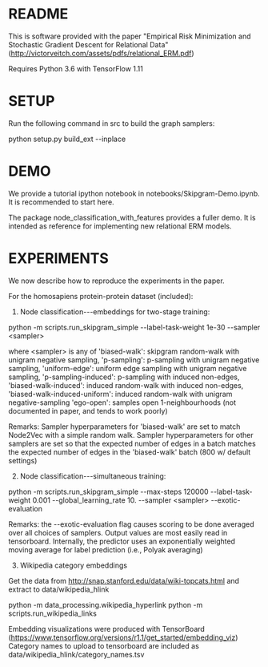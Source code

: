 # README #

This is software provided with the paper "Empirical Risk Minimization and Stochastic Gradient Descent for Relational Data" (http://victorveitch.com/assets/pdfs/relational_ERM.pdf)

Requires Python 3.6 with TensorFlow 1.11


# SETUP #
Run the following command in src to build the graph samplers:

python setup.py build_ext --inplace


# DEMO #
We provide a tutorial ipython notebook in notebooks/Skipgram-Demo.ipynb. It is recommended to start here.

The package node\_classification\_with\_features provides a fuller demo. 
It is intended as reference for implementing new relational ERM models.

# EXPERIMENTS #
We now describe how to reproduce the experiments in the paper. 

For the homosapiens protein-protein dataset (included):

1. Node classification---embeddings for two-stage training: 

python -m scripts.run_skipgram_simple --label-task-weight 1e-30 --sampler \<sampler\> 

where \<sampler\> is any of 
    'biased-walk': skipgram random-walk with unigram negative sampling,
    'p-sampling': p-sampling with unigram negative sampling,
    'uniform-edge': uniform edge sampling with unigram negative sampling,
    'p-sampling-induced': p-sampling with induced non-edges,
    'biased-walk-induced': induced random-walk with induced non-edges,
    'biased-walk-induced-uniform': induced random-walk with unigram negative-sampling
    'ego-open': samples open 1-neighbourhoods (not documented in paper, and tends to work poorly)

Remarks: Sampler hyperparameters for 'biased-walk' are set to match Node2Vec with a simple random walk. 
Sampler hyperparameters for other samplers are set so that the expected number of edges in a batch matches the expected number of edges in the 'biased-walk' batch (800 w/ default settings)


2. Node classification---simultaneous training:

python -m scripts.run_skipgram_simple --max-steps 120000 --label-task-weight 0.001 --global_learning_rate 10. --sampler \<sampler\> --exotic-evaluation

Remarks: the --exotic-evaluation flag causes scoring to be done averaged over all choices of samplers. Output values are most easily read in tensorboard.
Internally, the predictor uses an exponentially weighted moving average for label prediction (i.e., Polyak averaging) 


3. Wikipedia category embeddings

Get the data from http://snap.stanford.edu/data/wiki-topcats.html and extract to data/wikipedia_hlink

python -m data_processing.wikipedia_hyperlink
python -m scripts.run_wikipedia_links

Embedding visualizations were produced with TensorBoard (https://www.tensorflow.org/versions/r1.1/get_started/embedding_viz)
Category names to upload to tensorboard are included as data/wikipedia_hlink/category_names.tsv
